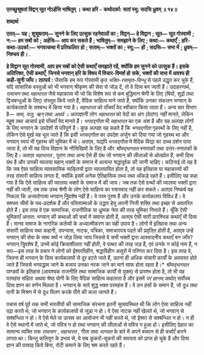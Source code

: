  **एतच्छुश्रूषतां विद्वन् सूत नोऽर्हसि भाषितुम् ।** **कथा हरि** **-** **कथोदर्का: सतां स्यु: सदसि ध्रुवम् ॥ १४॥** 

**शब्दार्थ** 

**एतत्—** **यह** **; शुश्रूषताम्—** **सुनने के लिए उत्सुक रहनेवालों का** **; विद्वन्—** **हे विद्वान** **; सूत—** **सूत गोस्वामी** **; न:—** **हम सबों को** **;** **अर्हसि—** **आप कर सकते हैं** **; भाषितुम्—** **समझाने के लिए** **; कथा:—** **कथाएँ** **; हरि-कथा-उदर्का:—** **भगवत्कथा में प्रतिफलित** **हो** **; सताम्—** **भक्तों का** **; स्यु:—** **हों** **; सदसि—** **सभा में** **; ध्रुवम्—** **निश्चय ही।** **.** 

**हे विद्वान सूत गोस्वामी, आप हम सबों को ऐसी कथाएँ समझाते रहें, क्योंकि हम सुनने को** **उत्सुक हैं। इसके अतिरिक्त, ऐसी कथाएँ, जिनसे भगवान् हरि के विषय में विचार-विमर्श हो** **सके, भक्तों की सभा में अवश्य ही कही-सुनी जाँय।** **तात्पर्य :** जैसाकि हम रूप गोस्वामी कृत *भक्ति-रसामृत-सिन्धु* से पहले उद्धृत कर चुके हैं, यदि सांसारिक वस्तुओं को भी भगवान् श्रीकृष्ण की सेवा से जोड़ दें, तो वे दिव्य बन जाती हैं। उदाहरणार्थ, *रामायण* तथा *महाभारत* जैसे महाकाव्य भी जो कि विशेष रूप से कम बुद्धिमान श्रेणी के लिए (षियों, शूद्रों तथा द्विजबन्धुओं के लिए) संस्तुत किये जाते हैं, वैदिक साहित्य माने जाते हैं, क्योंकि उनका संकलन भगवान् के कार्यकलापों के सश्बन्ध में किया गया है। *महाभारत* को पाँचवाँ वेद स्वीकार किया जाता हैं। अन्य चार विभाग है— *साम, यजु, ऋग्* तथा *अथर्व* । अल्पज्ञानी लोग *महाभारत* को वेदों का अंग (वेदांग) नहीं मानते, लेकिन महॢष तथा आचार्य इसे पाँचवाँ वेद मानते हैं। *भगवद्गीता* भी *महाभारत* का एक अंश है और यह अल्पज्ञ लोगों के लिए भगवान् के उपदेशों से परिपूर्ण है। कुछ अल्पज्ञ यह कहते हैं कि *भगवद्गीता* गृहस्थों के लिए नहीं है, लेकिन ऐसे मूर्ख यह भूल जाते हैं कि इसी *भगवद्गीता* का उपदेश अर्जुन को दिया गया जो गृहस्थ था और भगवान् स्वयं भी गृहस्थ की भूमिका में थे। अतएव, यद्यपि *भगवद्गीता* में वैदिक विद्या का उच्च दर्शन पाया जाता है, तो भी यह दिव्य विज्ञान के नौसिखियों के लिए है और *श्रीमद्भागवत* स्नातकों तथा उत्तर-स्नातकों के लिए है। अतएव *महाभारत* , पुराण तथा अन्य ऐसे ही ग्रंथ जो भगवान् की लीलाओं से ओतप्रोत हैं, सभी दिव्य ग्रंथ हैं और उनकी व्यालया महान् भक्तों के समाज में अत्यन्त श्रद्धापूर्वक की जानी चाहिए। कठिनाई तो यह है कि जब ऐसा साहित्य व्यावसायिक व्यकि्तयों द्वारा व्यालयायित होता है, तो यह इतिहास या महाकाव्यों की तरह संसारी साहित्य लगता है, क्योंकि इसमें अनेक ऐतिहासिक तथ्य तथा आँकड़े रहते हैं। इसीलिए यह कहा गया है कि ऐसे साहित्य की व्यालया भक्तों के समाज में की जाय। जब तक ऐसे ग्रन्थों की व्यालया भक्तों द्वारा नहीं की जाती, तब तक उच्च श्रेणी के लोग ऐसे साहित्य का रसास्वाद नहीं कर सकते। अतएव निष्कर्ष यह निकला कि अन्ततोगत्वा भगवान् निॢवशेष नहीं हैं। वे परम पुरुष हैं और उनके कार्यकलाप विविध हैं। वे समस्त जीवों के पथ-प्रदर्शक हैं और पतितात्माओं के उद्धार हेतु अपनी निजी शक्ति तथा इच्छा से अवतरित होते हैं। इस तरह वे एक सामाजिक, राजनीतिक या धाॢमक नेता की तरह भूमिका निभाते हैं। चूँकि ऐसी भूमिकाएँ अन्तत: भगवान् की कथाओं की चर्चा में समाप्त होती हैं, अतएव ऐसी सारी प्रारश्भिक कथाएँ भी दिव्य हैं। मानव समाज के नागरिक कर्तव्यों के अध्यात्मीकरण का यही उपाय है। लोगों में इतिहास तथा अन्य संसारी साहित्य यथा कहानी, उपन्यास, नाटक, पत्रिका, समाचारपत्र पढऩे की प्रवृति्त होती है, अतएव उन्हें भगवान् की सेवा के साथ क्यों न जोड़ लिया जाय जिससे वे सभी भक्तों द्वारा आस्वादनीय कथाएँ बन जाँय? भगवान् निॢवशेष हैं, उनमें कोई क्रियाशीलता नहीं होती, वे पत्थर की तरह जड़ हैं, एवं उनके न कोई नाम हैं, न रूप—इस तरह के प्रचार ने लोगों को ईश्वरविहीन, श्रद्धाविहीन असुरों में परिणत कर दिया है। इस तरह वे, जितना ही भगवान् के दिव्य कार्यकलापों से दूर हटते जाते हैं, उतना ही अधिक संसारी कार्यों के अवयस्त होते जाते हैं जिससे भगवद्धाम जाने के बजाय उनका नरक जाने का मार्ग साफ होता रहता है।* *श्रीमद्भागवत* पाण्डवों के इतिहास (आवश्यक राजनीति तथा सामाजिक कार्यों से युक्त) से प्रारश्भ होता है, तो भी यह परमहंस संहिता अथवा श्रेष्ठ योगी के लिए वैदिक साहित्य कहलाता है और इसमें *परं ज्ञानम्* अर्थात् सर्वोच्च दिव्य ज्ञान का वर्णन मिलता है। भगवान् के सारे शुद्ध भक्त परमहंस हैं। वे उन हंसों के समान हैं, जो दूध तथा पानी के मिश्रण में से दूध विलग करके पीने की कला जानते हैं।  

   पचास वर्ष पूर्व तक सभी भारतीयों की सामाजिक संरचना इतनी सुव्यवस्थित थी कि लोग ऐसा साहित्य नहीं पढ़ा करते थे, जो भगवान् के कार्यकलापों से जुड़ा न हो। वे ऐसा नाटक नहीं खेलते थे, जो भगवान् से सश्बन्धित न हो। वे ऐसे मेले या उत्सव का आयोजन भी नहीं करते थे, जो ईश्वर से सश्बन्धित न हो। न ही वे ऐसे स्थानों में जाते थे, जो पवित्र न हो तथा भगवान् की लीलाओं से पवित्र न हुआ हो। इसीलिए देहात का सामान्य व्यक्ति तक *रामायण* , *महाभारत* , गीता तथा *भागवत* के बारे में अपने बचपन से ही चर्चाएँ करने लगता था। किन्तु कलियुग के प्रभाव से, वे सब कूकरों-सूकरों की सवयता को प्राप्त हो चुके हैं और दिव्य ज्ञान की परवाह किये बिना, रोटी कमाने के लिए श्रम करते रहते हैं।     